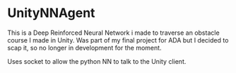 # UnityNNAgent

This is a Deep Reinforced Neural Network i made to traverse an obstacle course I made in Unity. Was part of my final project for ADA but I decided to scap it, so no longer in development for the moment.

Uses socket to allow the python NN to talk to the Unity client.
